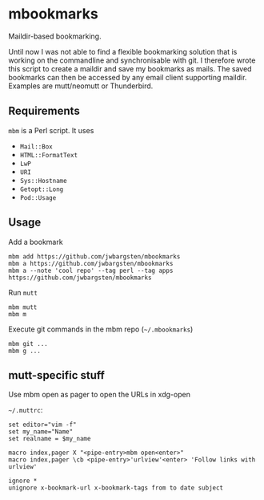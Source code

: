 # mbookmarks

Maildir-based bookmarking.

Until now I was not able to find a flexible bookmarking solution that is
working on the commandline and synchronisable with git. I therefore wrote this
script to create a maildir and save my bookmarks as mails. The saved bookmarks
can then be accessed by any email client supporting maildir. Examples are
mutt/neomutt or Thunderbird.

## Requirements

`mbm` is a Perl script. It uses

* `Mail::Box`
* `HTML::FormatText`
* `LwP`
* `URI`
* `Sys::Hostname`
* `Getopt::Long`
* `Pod::Usage`

## Usage

Add a bookmark

    mbm add https://github.com/jwbargsten/mbookmarks
    mbm a https://github.com/jwbargsten/mbookmarks
    mbm a --note 'cool repo' --tag perl --tag apps https://github.com/jwbargsten/mbookmarks

Run `mutt`

    mbm mutt
    mbm m

Execute git commands in the mbm repo (`~/.mbookmarks`)

    mbm git ...
    mbm g ...

## mutt-specific stuff

Use mbm open as pager to open the URLs in xdg-open

`~/.muttrc`:

    set editor="vim -f"
    set my_name="Name"
    set realname = $my_name

    macro index,pager X "<pipe-entry>mbm open<enter>"
    macro index,pager \cb <pipe-entry>'urlview'<enter> 'Follow links with urlview'

    ignore * 
    unignore x-bookmark-url x-bookmark-tags from to date subject

